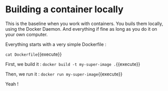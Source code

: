 # Building a container locally

This is the baseline when you work with containers.
You buils them locally, using the Docker Daemon. And everything if fine as long as you do it on your own computer.

Everything starts with a very simple Dockerfile :

`cat Dockerfile`{{execute}}

First, we build it :
`docker build -t my-super-image .`{{execute}}

Then, we run it :
`docker run my-super-image`{{execute}}

Yeah !
